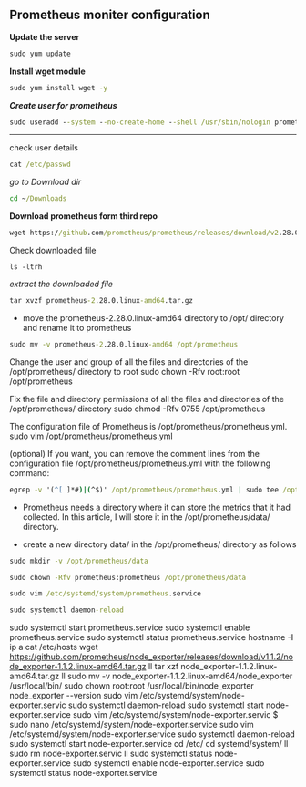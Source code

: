 ## Prometheus moniter configuration

**Update the server** 
```cmd
sudo yum update
```
**Install wget module**
```cmd
sudo yum install wget -y
```

**_Create user for prometheus_**

```cmd
sudo useradd --system --no-create-home --shell /usr/sbin/nologin prometheus
```
---

check user details
```cmd
cat /etc/passwd
```     
_go to Download dir_
```cmd
cd ~/Downloads
```
**Download prometheus form third repo**
```cmd
wget https://github.com/prometheus/prometheus/releases/download/v2.28.0/prometheus-2.28.0.linux-amd64.tar.gz
```
Check downloaded file
```
ls -ltrh
```
_extract the downloaded file_
```cmd
tar xvzf prometheus-2.28.0.linux-amd64.tar.gz
``` 

- move the prometheus-2.28.0.linux-amd64 directory to /opt/ directory and rename it to prometheus 
```cmd
sudo mv -v prometheus-2.28.0.linux-amd64 /opt/prometheus
```     
Change the user and group of all the files and directories of the /opt/prometheus/ directory to root
sudo chown -Rfv root:root /opt/prometheus
     
Fix the file and directory permissions of all the files and directories of the /opt/prometheus/ directory
      sudo chmod -Rfv 0755 /opt/prometheus
      
The configuration file of Prometheus is /opt/prometheus/prometheus.yml.
      sudo vim /opt/prometheus/prometheus.yml
        
(optional) If you want, you can remove the comment lines from the configuration file /opt/prometheus/prometheus.yml with the following command:

```cmd
egrep -v '(^[ ]*#)|(^$)' /opt/prometheus/prometheus.yml | sudo tee /opt/prometheus/prometheus.yml
```

* Prometheus needs a directory where it can store the metrics that it had collected. In this article, I will store it in the /opt/prometheus/data/ directory.

* create a new directory data/ in the /opt/prometheus/ directory as follows

```cmd
sudo mkdir -v /opt/prometheus/data
```

```cmd
sudo chown -Rfv prometheus:prometheus /opt/prometheus/data
```

```cmd
sudo vim /etc/systemd/system/prometheus.service
```

```cmd
sudo systemctl daemon-reload
```

sudo systemctl start prometheus.service
sudo systemctl enable prometheus.service
sudo systemctl status prometheus.service
hostname -I
ip a
cat /etc/hosts
wget https://github.com/prometheus/node_exporter/releases/download/v1.1.2/node_exporter-1.1.2.linux-amd64.tar.gz
ll
tar xzf node_exporter-1.1.2.linux-amd64.tar.gz
ll
sudo mv -v node_exporter-1.1.2.linux-amd64/node_exporter /usr/local/bin/
sudo chown root:root /usr/local/bin/node_exporter
node_exporter --version
sudo vim /etc/systemd/system/node-exporter.servic
sudo systemctl daemon-reload 
sudo systemctl start node-exporter.service
sudo vim /etc/systemd/system/node-exporter.servic
$ sudo nano /etc/systemd/system/node-exporter.service
sudo vim /etc/systemd/system/node-exporter.service
sudo systemctl daemon-reload 
sudo systemctl start node-exporter.service
cd /etc/
cd systemd/system/
ll
sudo rm node-exporter.servic
ll
sudo systemctl status node-exporter.service 
sudo systemctl enable node-exporter.service
sudo systemctl status node-exporter.service 
































